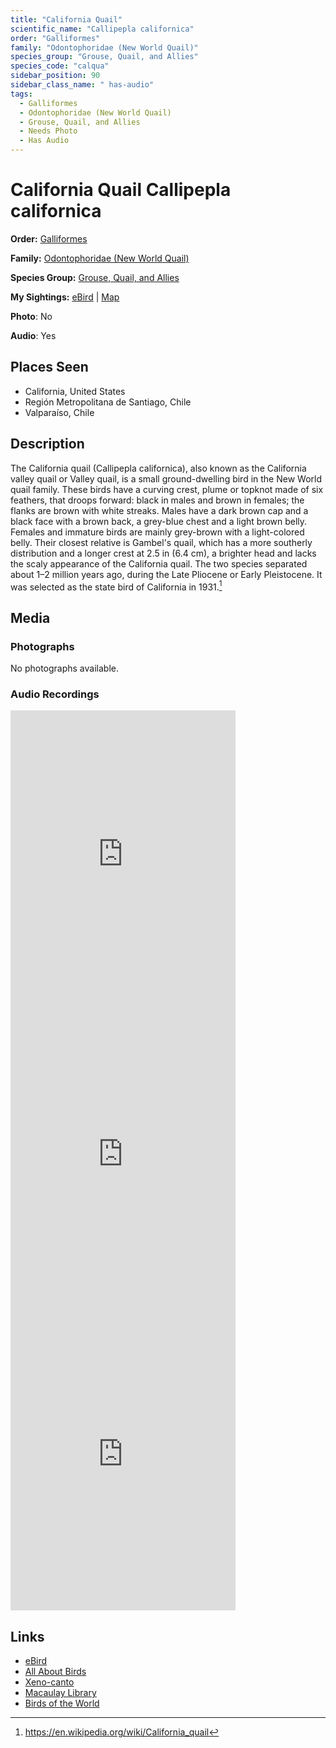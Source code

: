 ```yaml
---
title: "California Quail"
scientific_name: "Callipepla californica"
order: "Galliformes"
family: "Odontophoridae (New World Quail)"
species_group: "Grouse, Quail, and Allies"
species_code: "calqua"
sidebar_position: 90
sidebar_class_name: " has-audio"
tags: 
  - Galliformes
  - Odontophoridae (New World Quail)
  - Grouse, Quail, and Allies
  - Needs Photo
  - Has Audio
---
```


# California Quail <span className='sci_name'>Callipepla californica</span>

**Order:** [Galliformes](/tags/galliformes)

**Family:** [Odontophoridae (New World Quail)](/tags/odontophoridae-new-world-quail)

**Species Group:** [Grouse, Quail, and Allies](/tags/grouse-quail-and-allies)

**My Sightings:** [eBird](https://ebird.org/lifelist?r=world&time=life&spp=calqua) | [Map](/map?species_code=calqua)

**Photo**: No 

**Audio**: Yes

## Places Seen

* California, United States
* Región Metropolitana de Santiago, Chile
* Valparaíso, Chile

## Description
The California quail (Callipepla californica), also known as the California valley quail or Valley quail, is a small ground-dwelling bird in the New World quail family. These birds have a curving crest, plume or topknot   made of six feathers, that droops forward: black in males and brown in females; the flanks are brown with white streaks. Males have a dark brown cap and a black face with a brown back, a grey-blue chest and a light brown belly. Females and immature birds are mainly grey-brown with a light-colored belly.
Their closest relative is Gambel's quail, which has a more southerly distribution and a longer crest at 2.5 in (6.4 cm), a brighter head and lacks the scaly appearance of the California quail. The two species separated about 1–2 million years ago, during the Late Pliocene or Early Pleistocene. It was selected as the state bird of California in 1931.[^1]

[^1]: https://en.wikipedia.org/wiki/California_quail

## Media
### Photographs
No photographs available.

### Audio Recordings
<iframe src="https://macaulaylibrary.org/asset/627274791/embed" width="360" height="480" frameborder="0" allowfullscreen></iframe>
<iframe src="https://macaulaylibrary.org/asset/626995523/embed" width="360" height="480" frameborder="0" allowfullscreen></iframe>
<iframe src="https://macaulaylibrary.org/asset/626995524/embed" width="360" height="480" frameborder="0" allowfullscreen></iframe>

## Links
* [eBird](https://ebird.org/species/calqua) 
* [All About Birds](https://www.allaboutbirds.org/guide/calqua) 
* [Xeno-canto](https://www.xeno-canto.org/species/callipepla-californica) 
* [Macaulay Library](https://search.macaulaylibrary.org/catalog?taxonCode=calqua&sort=rating_rank_desc)
* [Birds of the World](https://birdsoftheworld.org/bow/species/calqua)
